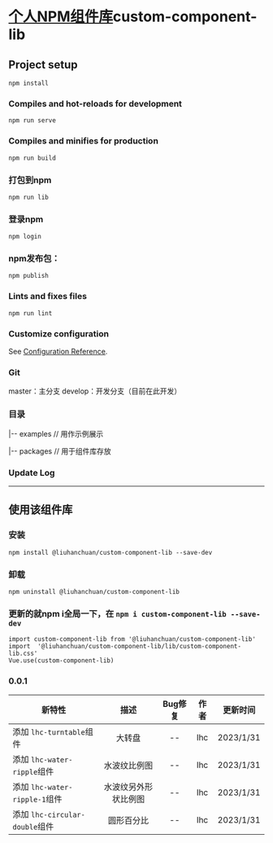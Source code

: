 # [个人NPM组件库](https://www.npmjs.com/package/zzmcomponentlib)custom-component-lib

## Project setup

```
npm install
```

### Compiles and hot-reloads for development

```
npm run serve
```

### Compiles and minifies for production

```
npm run build
```

### 打包到npm

```
npm run lib
```

### 登录npm

```
npm login
```

### npm发布包：

```
npm publish
```

### Lints and fixes files

```
npm run lint
```

### Customize configuration

See [Configuration Reference](https://cli.vuejs.org/config/).

### Git

master：主分支
develop：开发分支（目前在此开发）

### 目录

|-- examples      // 用作示例展示

|-- packages      // 用于组件库存放

### Update Log

---

## 使用该组件库

### 安装

`npm install @liuhanchuan/custom-component-lib --save-dev`

### 卸载

`npm uninstall @liuhanchuan/custom-component-lib`

### 更新的就npm i全局一下，在 `npm i custom-component-lib --save-dev`

```
import custom-component-lib from '@liuhanchuan/custom-component-lib'
import  '@liuhanchuan/custom-component-lib/lib/custom-component-lib.css'
Vue.use(custom-component-lib)
```

### 0.0.1

| 新特性                           |         描述         | Bug修复 | 作者 | 更新时间 |
| -------------------------------- | :------------------: | :-----: | :--: | :-------: |
| 添加 `lhc-turntable`组件       |        大转盘        |   --   | lhc | 2023/1/31 |
| 添加 `lhc-water-ripple`组件    |     水波纹比例图     |   --   | lhc | 2023/1/31 |
| 添加 `lhc-water-ripple-1`组件  | 水波纹另外形状比例图 |   --   | lhc | 2023/1/31 |
| 添加 `lhc-circular-double`组件 |      圆形百分比      |   --   | lhc | 2023/1/31 |
